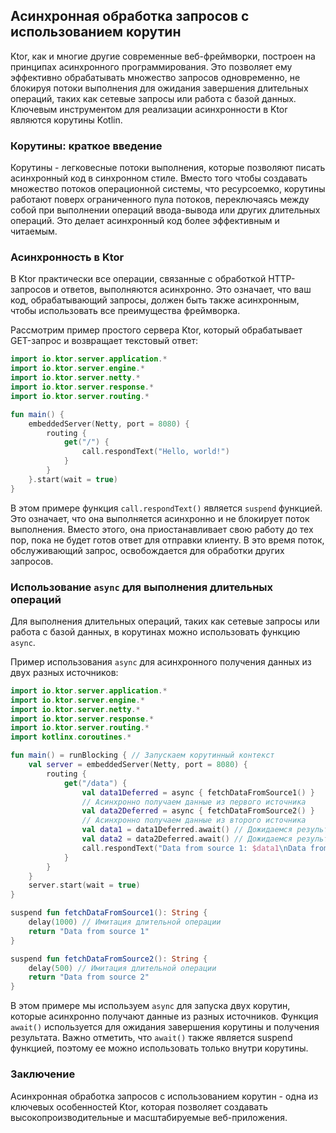 ## Асинхронная обработка запросов с использованием корутин

Ktor, как и многие другие современные веб-фреймворки, построен на принципах асинхронного программирования. Это позволяет ему эффективно обрабатывать множество запросов одновременно, не блокируя потоки выполнения для ожидания завершения длительных операций, таких как сетевые запросы или работа с базой данных. Ключевым инструментом для реализации асинхронности в Ktor являются корутины Kotlin.

### Корутины: краткое введение

Корутины - легковесные потоки выполнения, которые позволяют писать асинхронный код в синхронном стиле. Вместо того чтобы создавать множество потоков операционной системы, что ресурсоемко, корутины работают поверх ограниченного пула потоков, переключаясь между собой при выполнении операций ввода-вывода или других длительных операций. Это делает асинхронный код более эффективным и читаемым.

### Асинхронность в Ktor

В Ktor практически все операции, связанные с обработкой HTTP-запросов и ответов, выполняются асинхронно. Это означает, что ваш код, обрабатывающий запросы, должен быть также асинхронным, чтобы использовать все преимущества фреймворка.

Рассмотрим пример простого сервера Ktor, который обрабатывает GET-запрос и возвращает текстовый ответ:

```kotlin
import io.ktor.server.application.*
import io.ktor.server.engine.*
import io.ktor.server.netty.*
import io.ktor.server.response.*
import io.ktor.server.routing.*

fun main() {
    embeddedServer(Netty, port = 8080) {
        routing {
            get("/") {
                call.respondText("Hello, world!")
            }
        }
    }.start(wait = true)
}
```

В этом примере функция `call.respondText()` является `suspend` функцией. Это означает, что она выполняется асинхронно и не блокирует поток выполнения. Вместо этого, она приостанавливает свою работу до тех пор, пока не будет готов ответ для отправки клиенту. В это время поток, обслуживающий запрос, освобождается для обработки других запросов.

### Использование `async` для выполнения длительных операций

Для выполнения длительных операций, таких как сетевые запросы или работа с базой данных, в корутинах можно использовать функцию `async`. 

Пример использования `async` для асинхронного получения данных из двух разных источников:

```kotlin
import io.ktor.server.application.*
import io.ktor.server.engine.*
import io.ktor.server.netty.*
import io.ktor.server.response.*
import io.ktor.server.routing.*
import kotlinx.coroutines.*

fun main() = runBlocking { // Запускаем корутинный контекст
    val server = embeddedServer(Netty, port = 8080) {
        routing {
            get("/data") {
                val data1Deferred = async { fetchDataFromSource1() } 
                // Асинхронно получаем данные из первого источника
                val data2Deferred = async { fetchDataFromSource2() } 
                // Асинхронно получаем данные из второго источника
                val data1 = data1Deferred.await() // Дожидаемся результата из первого источника
                val data2 = data2Deferred.await() // Дожидаемся результата из второго источника
                call.respondText("Data from source 1: $data1\nData from source 2: $data2")
            }
        }
    }
    server.start(wait = true)
}

suspend fun fetchDataFromSource1(): String {
    delay(1000) // Имитация длительной операции
    return "Data from source 1"
}

suspend fun fetchDataFromSource2(): String {
    delay(500) // Имитация длительной операции
    return "Data from source 2"
}
```

В этом примере мы используем `async` для запуска двух корутин, которые асинхронно получают данные из разных источников. Функция `await()` используется для ожидания завершения корутины и получения результата. Важно отметить, что  `await()` также является suspend функцией, поэтому ее можно использовать только внутри корутины.

### Заключение

Асинхронная обработка запросов с использованием корутин - одна из ключевых особенностей Ktor, которая позволяет создавать высокопроизводительные и масштабируемые веб-приложения. 
